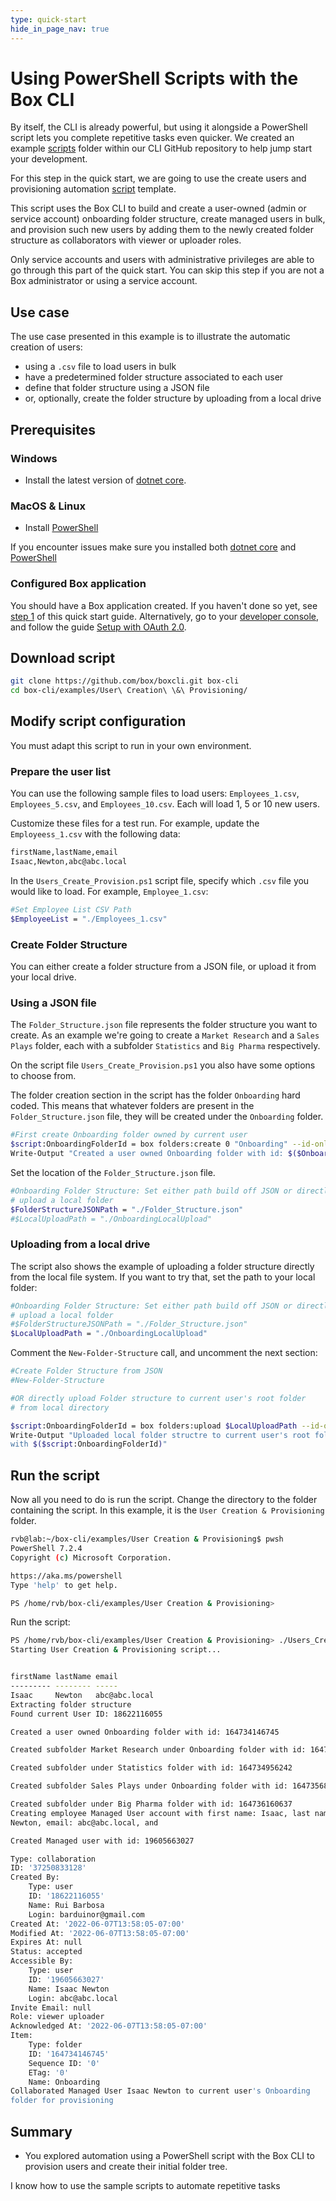```yaml
---
type: quick-start
hide_in_page_nav: true
---
```


# Using PowerShell Scripts with the Box CLI

By itself, the CLI is already powerful, but using it alongside a PowerShell
script lets you complete repetitive tasks even quicker. We created an example
[scripts][scripts] folder within our CLI GitHub repository to help
jump start your development.

For this step in the quick start, we are going to use the
create users and provisioning automation [script][script-1]
template.

This script uses the Box CLI to build and create a user-owned 
(admin or service account) onboarding folder structure, create managed users in bulk, 
and provision such new users by adding them to the newly created 
folder structure as collaborators with viewer or uploader roles.

<Message type=warning>
   Only service accounts and users with administrative privileges are able
   to go through this part of the quick start. You can skip this step if you
   are not a Box administrator or using a service account.
</Message> 

<!-- INSERT VIDEO ONCE COMPLETE HERE-->

## Use case

The use case presented in this example is to illustrate the automatic 
creation of users:

- using a `.csv` file to load users in bulk
- have a predetermined folder structure associated to each user
- define that folder structure using a JSON file
- or, optionally, create the folder structure by uploading from a local drive

## Prerequisites

### Windows

- Install the latest version of [dotnet core](https://dotnet.microsoft.com/download).

### MacOS & Linux

- Install [PowerShell][pwsh]

If you encounter issues make sure you installed both 
[dotnet core](https://dotnet.microsoft.com/download) and 
[PowerShell][pwsh]

### Configured Box application

You should have a Box application created.
If you haven't done so yet, see [step 1][Step 1] of this quick start guide.
Alternatively, go to your [developer console][console], and follow the guide 
[Setup with OAuth 2.0][auth].

## Download script

```bash
git clone https://github.com/box/boxcli.git box-cli
cd box-cli/examples/User\ Creation\ \&\ Provisioning/
```

## Modify script configuration

You must adapt this script to run in your own environment.

### Prepare the user list

You can use the following sample files to load users:
`Employees_1.csv`, `Employees_5.csv`, and `Employees_10.csv`. 
Each will load 1, 5 or 10 new users.

Customize these files for a test run. For example, update the 
`Employeess_1.csv` with the following data:

```bash
firstName,lastName,email
Isaac,Newton,abc@abc.local
```

In the `Users_Create_Provision.ps1` script file, specify which `.csv` 
file you would like to load. For example, `Employee_1.csv`:

```bash
#Set Employee List CSV Path
$EmployeeList = "./Employees_1.csv"
```

### Create Folder Structure

You can either create a folder structure from a JSON 
file, or upload it from your local drive.

### Using a JSON file

The `Folder_Structure.json` file represents the folder structure you want to create.
As an example we're going to create a `Market Research` and a `Sales Plays` 
folder, each with a subfolder `Statistics` and `Big Pharma` respectively.

On the script file `Users_Create_Provision.ps1` you also have some options to 
choose from.

The folder creation section in the script has the folder `Onboarding` hard 
coded. This means that whatever folders are present 
in the `Folder_Structure.json` file, 
they will be created under the `Onboarding` folder.

```bash
#First create Onboarding folder owned by current user
$script:OnboardingFolderId = box folders:create 0 "Onboarding" --id-only 
Write-Output "Created a user owned Onboarding folder with id: $($OnboardingFolderId)"
```

Set the location of the `Folder_Structure.json` file.

```bash
#Onboarding Folder Structure: Set either path build off JSON or directly
# upload a local folder
$FolderStructureJSONPath = "./Folder_Structure.json"
#$LocalUploadPath = "./OnboardingLocalUpload"
```

### Uploading from a local drive

The script also shows the example of uploading a folder structure directly 
from the local file system.
If you want to try that, set the path to your local folder:

```bash
#Onboarding Folder Structure: Set either path build off JSON or directly
# upload a local folder
#$FolderStructureJSONPath = "./Folder_Structure.json"
$LocalUploadPath = "./OnboardingLocalUpload"
```

Comment the `New-Folder-Structure` call, and uncomment the next section:

```bash
#Create Folder Structure from JSON
#New-Folder-Structure

#OR directly upload Folder structure to current user's root folder
# from local directory

$script:OnboardingFolderId = box folders:upload $LocalUploadPath --id-only
Write-Output "Uploaded local folder structre to current user's root folder 
with $($script:OnboardingFolderId)"
```

## Run the script

Now all you need to do is run the script.
Change the directory to the folder containing the script. In this example, it is the `User Creation & Provisioning` folder.

```bash
rvb@lab:~/box-cli/examples/User Creation & Provisioning$ pwsh
PowerShell 7.2.4
Copyright (c) Microsoft Corporation.

https://aka.ms/powershell
Type 'help' to get help.

PS /home/rvb/box-cli/examples/User Creation & Provisioning>
```

Run the script:

```bash
PS /home/rvb/box-cli/examples/User Creation & Provisioning> ./Users_Create_Provision.ps1
Starting User Creation & Provisioning script...


firstName lastName email
--------- -------- -----
Isaac     Newton   abc@abc.local
Extracting folder structure
Found current User ID: 18622116055

Created a user owned Onboarding folder with id: 164734146745

Created subfolder Market Research under Onboarding folder with id: 164735375585

Created subfolder under Statistics folder with id: 164734956242

Created subfolder Sales Plays under Onboarding folder with id: 164735683001

Created subfolder under Big Pharma folder with id: 164736160637
Creating employee Managed User account with first name: Isaac, last name: 
Newton, email: abc@abc.local, and

Created Managed user with id: 19605663027

Type: collaboration
ID: '37250833128'
Created By:
    Type: user
    ID: '18622116055'
    Name: Rui Barbosa
    Login: barduinor@gmail.com
Created At: '2022-06-07T13:58:05-07:00'
Modified At: '2022-06-07T13:58:05-07:00'
Expires At: null
Status: accepted
Accessible By:
    Type: user
    ID: '19605663027'
    Name: Isaac Newton
    Login: abc@abc.local
Invite Email: null
Role: viewer uploader
Acknowledged At: '2022-06-07T13:58:05-07:00'
Item:
    Type: folder
    ID: '164734146745'
    Sequence ID: '0'
    ETag: '0'
    Name: Onboarding
Collaborated Managed User Isaac Newton to current user's Onboarding 
folder for provisioning
```

## Summary

- You explored automation using a PowerShell script with the Box CLI to provision users
and create their initial folder tree. 

<Next>I know how to use the sample scripts to automate repetitive tasks</Next>

[scripts]: https://github.com/box/boxcli/tree/main/examples
[script-1]: https://github.com/box/boxcli/tree/main/examples/User%20Creation%20&%20Provisioning
[jwt-cli]: g://tooling/cli/jwt-cli
[pwsh]: https://docs.microsoft.com/en-us/powershell/scripting/install/installing-powershell?view=powershell-7.2
[Step 1]: g://tooling/cli/quick-start/create-oauth-app/
[console]: https://app.box.com/developers/console
[auth]: g://authentication/oauth2/oauth2-setup
